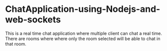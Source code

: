 # ChatApplication-using-Nodejs-and-web-sockets
This is  a real time chat application where multiple client can chat a real time. There are rooms where where only the room selected will be able to chat in that room.

